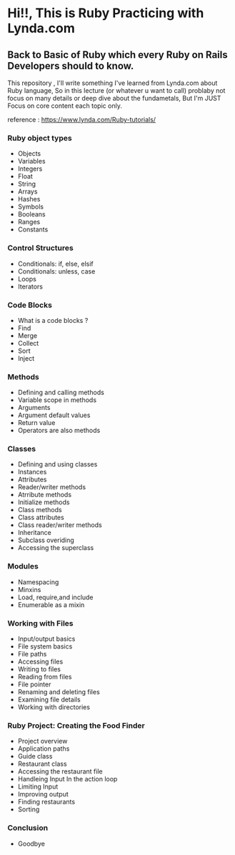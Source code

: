 # Hi!!, This is Ruby Practicing with Lynda.com

## Back to Basic of Ruby which every Ruby on Rails Developers should to know.

This repository , I'll write something I've learned from Lynda.com about Ruby language,
So in this lecture (or whatever u want to call) problaby not focus on many details or deep dive about the fundametals, But I'm JUST Focus on core content each topic only.


reference : https://www.lynda.com/Ruby-tutorials/

### Ruby object types

* Objects
* Variables
* Integers
* Float
* String
* Arrays
* Hashes
* Symbols
* Booleans
* Ranges
* Constants

### Control Structures

* Conditionals: if, else, elsif
* Conditionals: unless, case
* Loops
* Iterators

### Code Blocks

* What is a code blocks ?
* Find
* Merge
* Collect
* Sort
* Inject

### Methods

* Defining and calling methods
* Variable scope in methods
* Arguments
* Argument default values
* Return value
* Operators are also methods

### Classes

* Defining and using classes
* Instances
* Attributes
* Reader/writer methods
* Atrribute methods
* Initialize methods
* Class methods
* Class attributes
* Class reader/writer methods
* Inheritance
* Subclass overiding
* Accessing the superclass

### Modules

* Namespacing
* Minxins
* Load, require,and include
* Enumerable as a mixin

### Working with Files

* Input/output basics
* File system basics
* File paths
* Accessing files
* Writing to files
* Reading from files
* File pointer
* Renaming and deleting files
* Examining file details
* Working with directories

### Ruby Project: Creating the Food Finder

* Project overview
* Application paths
* Guide class
* Restaurant class
* Accessing the restaurant file
* Handleing Input In the action loop
* Limiting Input
* Improving output
* Finding restaurants
* Sorting

### Conclusion

* Goodbye
